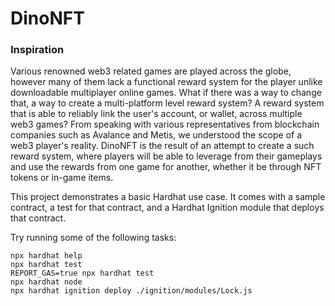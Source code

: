 # DinoNFT

### Inspiration

Various renowned web3 related games are played across the globe, however many of them lack a functional reward system for the player unlike downloadable multiplayer online games. What if there was a way to change that, a way to create a multi-platform level reward system? A reward system that is able to reliably link the user's account, or wallet, across multiple web3 games? From speaking with various representatives from blockchain companies such as Avalance and Metis, we understood the scope of a web3 player's reality. DinoNFT is the result of an attempt to create a such reward system, where players will be able to leverage from their gameplays and use the rewards from one game for another, whether it be through NFT tokens or in-game items.



This project demonstrates a basic Hardhat use case. It comes with a sample contract, a test for that contract, and a Hardhat Ignition module that deploys that contract.

Try running some of the following tasks:

```shell
npx hardhat help
npx hardhat test
REPORT_GAS=true npx hardhat test
npx hardhat node
npx hardhat ignition deploy ./ignition/modules/Lock.js
```
